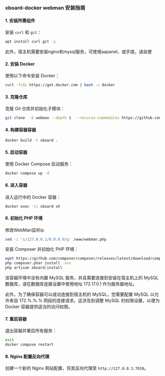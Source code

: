 
### xboard-docker webman 安装指南

#### 1. 安装所需组件
安装 `curl` 和 `git`：
```bash
apt install curl git -y
```
此外，宿主机需要安装nginx和mysql服务，可使用aapanel，或手搓，请自便

#### 2. 安装 Docker
使用以下命令安装 Docker：
```bash
curl -fsSL https://get.docker.com | bash -s docker
```

#### 3. 克隆仓库
克隆 Git 仓库并初始化子模块：
```bash
git clone  -b webman --depth 1  --recurse-submodules https://github.com/LetRight/xb-docker.git && cd xb-docker
```

#### 4. 构建容器容器

```bash
docker build -t xboard .
```

#### 5. 启动容器
使用 Docker Compose 启动服务：
```bash
docker compose up -d
```

#### 6. 进入容器
进入运行中的 Docker 容器：
```bash
docker exec -ti xboard sh
```



#### 6. 初始化 PHP 环境
修改WebMan监听ip
```bash
sed -i 's/127.0.0.1/0.0.0.0/g' /www/webman.php
```
安装 Composer 并初始化 PHP 环境：
```bash
wget https://github.com/composer/composer/releases/latest/download/composer.phar -O composer.phar
php composer.phar install -vvv
php artisan xboard:install
```


该容器环境中没有内置 MySQL 服务，并且需要连接到安装在宿主机上的 MySQL 数据库，请在数据库连接设置中使用地址 172.17.0.1 作为服务器地址。

此外，为了确保容器可以成功连接到宿主机的 MySQL，您需要配置 MySQL 以允许来自 172.%.%.% 网段的连接请求。这涉及到调整 MySQL 的权限设置，以便为 Docker 容器提供适当的访问权限。


#### 7. 重启容器
退出容器并重启所有服务：
```bash
exit 
docker compose restart 
```

#### 8. Nginx 配置反向代理
创建一个新的 Nginx 网站配置，将其反向代理至 `http://127.0.0.1:7010`。

